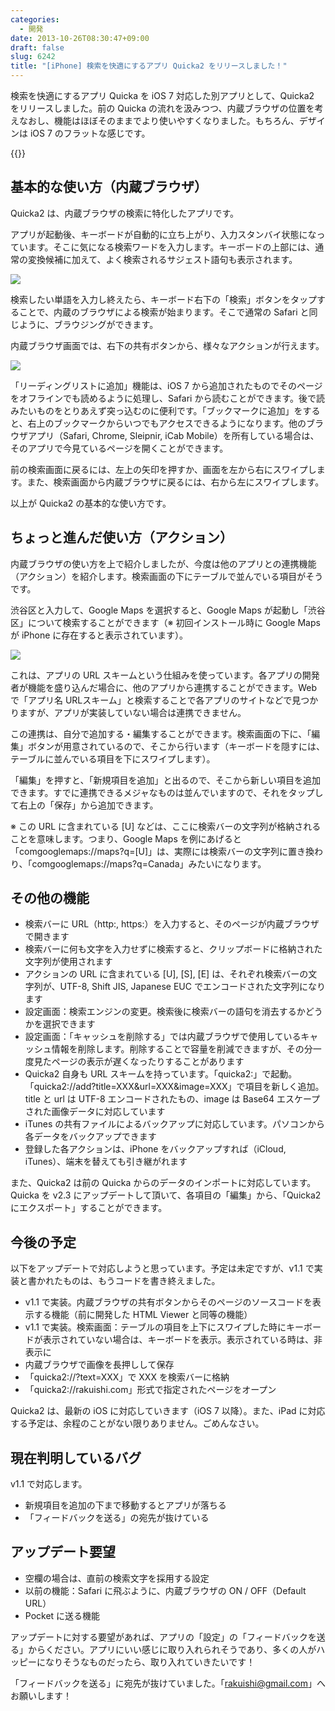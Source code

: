 ```yaml
---
categories:
  - 開発
date: 2013-10-26T08:30:47+09:00
draft: false
slug: 6242
title: "[iPhone] 検索を快適にするアプリ Quicka2 をリリースしました！"
---
```


検索を快適にするアプリ Quicka を iOS 7 対応した別アプリとして、Quicka2 をリリースしました。前の Quicka の流れを汲みつつ、内蔵ブラウザの位置を考えなおし、機能はほぼそのままでより使いやすくなりました。もちろん、デザインは iOS 7 のフラットな感じです。

{{<app id="725195676" title="Quicka2 - 検索を快適に" src="http://a583.phobos.apple.com/us/r30/Purple4/v4/23/77/54/237754ea-c8dc-453e-aad1-28d770bb6473/mzl.dslfdjdb.100x100-75.png">}}

## 基本的な使い方（内蔵ブラウザ）

Quicka2 は、内蔵ブラウザの検索に特化したアプリです。

アプリが起動後、キーボードが自動的に立ち上がり、入力スタンバイ状態になっています。そこに気になる検索ワードを入力します。キーボードの上部には、通常の変換候補に加えて、よく検索されるサジェスト語句も表示されます。

![](/images/2013/10/6242_1.png)

検索したい単語を入力し終えたら、キーボード右下の「検索」ボタンをタップすることで、内蔵のブラウザによる検索が始まります。そこで通常の Safari と同じように、ブラウジングができます。

内蔵ブラウザ画面では、右下の共有ボタンから、様々なアクションが行えます。

![](/images/2013/10/6242_2.png)

「リーディングリストに追加」機能は、iOS 7 から追加されたものでそのページをオフラインでも読めるように処理し、Safari から読むことができます。後で読みたいものをとりあえず突っ込むのに便利です。「ブックマークに追加」をすると、右上のブックマークからいつでもアクセスできるようになります。他のブラウザアプリ（Safari, Chrome, Sleipnir, iCab Mobile）を所有している場合は、そのアプリで今見ているページを開くことができます。

前の検索画面に戻るには、左上の矢印を押すか、画面を左から右にスワイプします。また、検索画面から内蔵ブラウザに戻るには、右から左にスワイプします。

以上が Quicka2 の基本的な使い方です。

## ちょっと進んだ使い方（アクション）

内蔵ブラウザの使い方を上で紹介しましたが、今度は他のアプリとの連携機能（アクション）を紹介します。検索画面の下にテーブルで並んでいる項目がそうです。

渋谷区と入力して、Google Maps を選択すると、Google Maps が起動し「渋谷区」について検索することができます（※ 初回インストール時に Google Maps が iPhone に存在すると表示されています）。

![](/images/2013/10/6242_3.png)

これは、アプリの URL スキームという仕組みを使っています。各アプリの開発者が機能を盛り込んだ場合に、他のアプリから連携することができます。Web で「アプリ名 URLスキーム」と検索することで各アプリのサイトなどで見つかりますが、アプリが実装していない場合は連携できません。

この連携は、自分で追加する・編集することができます。検索画面の下に、「編集」ボタンが用意されているので、そこから行います（キーボードを隠すには、テーブルに並んでいる項目を下にスワイプします）。

「編集」を押すと、「新規項目を追加」と出るので、そこから新しい項目を追加できます。すでに連携できるメジャなものは並んでいますので、それをタップして右上の「保存」から追加できます。

※ この URL に含まれている [U] などは、ここに検索バーの文字列が格納されることを意味します。つまり、Google Maps を例にあげると「comgooglemaps://maps?q=[U]」は、実際には検索バーの文字列に置き換わり、「comgooglemaps://maps?q=Canada」みたいになります。

## その他の機能

* 検索バーに URL（http:, https:）を入力すると、そのページが内蔵ブラウザで開きます
* 検索バーに何も文字を入力せずに検索すると、クリップボードに格納された文字列が使用されます
* アクションの URL に含まれている [U], [S], [E] は、それぞれ検索バーの文字列が、UTF-8, Shift JIS, Japanese EUC でエンコードされた文字列になります
* 設定画面：検索エンジンの変更。検索後に検索バーの語句を消去するかどうかを選択できます
* 設定画面：「キャッシュを削除する」では内蔵ブラウザで使用しているキャッシュ情報を削除します。削除することで容量を削減できますが、その分一度見たページの表示が遅くなったりすることがあります
* Quicka2 自身も URL スキームを持っています。「quicka2:」で起動。「quicka2://add?title=XXX&url=XXX&image=XXX」で項目を新しく追加。title と url は UTF-8 エンコードされたもの、image は Base64 エスケープされた画像データに対応しています
* iTunes の共有ファイルによるバックアップに対応しています。パソコンから各データをバックアップできます
* 登録した各アクションは、iPhone をバックアップすれば（iCloud, iTunes）、端末を替えても引き継がれます

また、Quicka2 は前の Quicka からのデータのインポートに対応しています。Quicka を v2.3 にアップデートして頂いて、各項目の「編集」から、「Quicka2 にエクスポート」することができます。

## 今後の予定

以下をアップデートで対応しようと思っています。予定は未定ですが、v1.1 で実装と書かれたものは、もうコードを書き終えました。

* v1.1 で実装。内蔵ブラウザの共有ボタンからそのページのソースコードを表示する機能（前に開発した HTML Viewer と同等の機能）
* v1.1 で実装。検索画面：テーブルの項目を上下にスワイプした時にキーボードが表示されていない場合は、キーボードを表示。表示されている時は、非表示に
* 内蔵ブラウザで画像を長押しして保存
* 「quicka2://?text=XXX」で XXX を検索バーに格納
* 「quicka2://rakuishi.com」形式で指定されたページをオープン

Quicka2 は、最新の iOS に対応していきます（iOS 7 以降）。また、iPad に対応する予定は、余程のことがない限りありません。ごめんなさい。

## 現在判明しているバグ

v1.1 で対応します。

* 新規項目を追加の下まで移動するとアプリが落ちる
* 「フィードバックを送る」の宛先が抜けている

## アップデート要望

* 空欄の場合は、直前の検索文字を採用する設定
* 以前の機能：Safari に飛ぶように、内蔵ブラウザの ON / OFF（Default URL）
* Pocket に送る機能

アップデートに対する要望があれば、アプリの「設定」の「フィードバックを送る」からください。アプリにいい感じに取り入れられそうであり、多くの人がハッピーになりそうなものだったら、取り入れていきたいです！

「フィードバックを送る」に宛先が抜けていました。「rakuishi@gmail.com」へお願いします！
